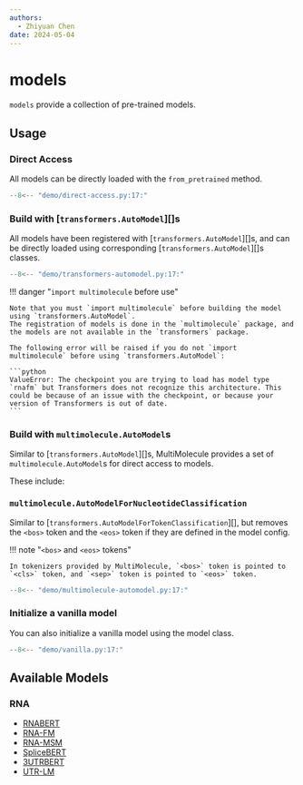 ```yaml
---
authors:
  - Zhiyuan Chen
date: 2024-05-04
---
```


# models

`models` provide a collection of pre-trained models.

## Usage

### Direct Access

All models can be directly loaded with the `from_pretrained` method.

```python
--8<-- "demo/direct-access.py:17:"
```

### Build with [`transformers.AutoModel`][]s

All models have been registered with [`transformers.AutoModel`][]s, and can be directly loaded using corresponding [`transformers.AutoModel`][]s classes.

```python
--8<-- "demo/transformers-automodel.py:17:"
```

!!! danger "`import multimolecule` before use"

    Note that you must `import multimolecule` before building the model using `transformers.AutoModel`.
    The registration of models is done in the `multimolecule` package, and the models are not available in the `transformers` package.

    The following error will be raised if you do not `import multimolecule` before using `transformers.AutoModel`:

    ```python
    ValueError: The checkpoint you are trying to load has model type `rnafm` but Transformers does not recognize this architecture. This could be because of an issue with the checkpoint, or because your version of Transformers is out of date.
    ```

### Build with `multimolecule.AutoModel`s

Similar to [`transformers.AutoModel`][]s, MultiMolecule provides a set of `multimolecule.AutoModel`s for direct access to models.

These include:

### `multimolecule.AutoModelForNucleotideClassification`

Similar to [`transformers.AutoModelForTokenClassification`][], but removes the `<bos>` token and the `<eos>` token if they are defined in the model config.

!!! note "`<bos>` and `<eos>` tokens"

    In tokenizers provided by MultiMolecule, `<bos>` token is pointed to `<cls>` token, and `<sep>` token is pointed to `<eos>` token.

```python
--8<-- "demo/multimolecule-automodel.py:17:"
```

### Initialize a vanilla model

You can also initialize a vanilla model using the model class.

```python
--8<-- "demo/vanilla.py:17:"
```

## Available Models

### RNA

- [RNABERT](models/rnabert.md)
- [RNA-FM](models/rnafm.md)
- [RNA-MSM](models/rnamsm.md)
- [SpliceBERT](models/splicebert.md)
- [3UTRBERT](models/utrbert.md)
- [UTR-LM](models/utrlm.md)
